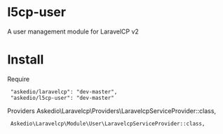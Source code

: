 # l5cp-user
A user management module for LaravelCP v2

# Install

Require

     "askedio/laravelcp": "dev-master",
     "askedio/l5cp-user": "dev-master"


Providers
     Askedio\Laravelcp\Providers\LaravelcpServiceProvider::class,
     
     Askedio\Laravelcp\Module\User\LaravelcpServiceProvider::class,
     
